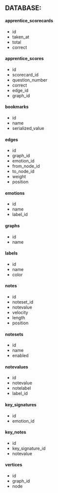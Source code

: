 ## DATABASE:

#### apprentice_scorecards
- id
- taken_at
- total
- correct

#### apprentice_scores
- id
- scorecard_id
- question_number
- correct
- edge_id
- graph_id

#### bookmarks
- id
- name
- serialized_value

#### edges
- id
- graph_id
- emotion_id
- from_node_id
- to_node_id
- weight
- position

#### emotions
- id
- name
- label_id

#### graphs
- id
- name

#### labels
- id
- name
- color

#### notes
- id
- noteset_id
- notevalue
- velocity
- length
- position

#### notesets
- id
- name
- enabled

#### notevalues
- id
- notevalue
- notelabel
- label_id

#### key_signatures
- id
- emotion_id

#### key_notes
- id
- key_signature_id
- notevalue

#### vertices
- id
- graph_id
- node